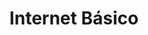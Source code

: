 ---
layout: category
taxonomy: Internet-Basico
entries_layout: grid
title: Internet Básico
excerpt: "Conceptos básicos en el uso de Internet como herramienta de aprendizaje y colaboración con otros usuarios."
image:
  path: /images/covers/internet-basico.webp
  thumbnail: /images/covers/internet-basico.webp
  caption: Fotografía de [rawpixel-com](https://www.freepik.es/autor/rawpixel-com)
search: false
---